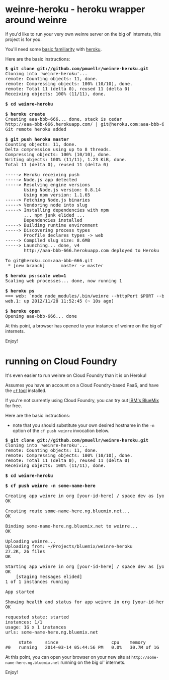 weinre-heroku - heroku wrapper around weinre
============================================

If you'd like to run your very own weinre server on
the big ol' internets, this project is for you.

You'll need some
[basic familiarity](https://devcenter.heroku.com/articles/nodejs)
with
[heroku](http://www.heroku.com/).

Here are the basic instructions:

<pre>
<b>$ git clone git://github.com/pmuellr/weinre-heroku.git</b>
Cloning into 'weinre-heroku'...
remote: Counting objects: 11, done.
remote: Compressing objects: 100% (10/10), done.
remote: Total 11 (delta 0), reused 11 (delta 0)
Receiving objects: 100% (11/11), done.
                                             &nbsp;
<b>$ cd weinre-heroku</b>
                                             &nbsp;
<b>$ heroku create</b>
Creating aaa-bbb-666... done, stack is cedar
http://aaa-bbb-666.herokuapp.com/ | git@heroku.com:aaa-bbb-666.git
Git remote heroku added
                                             &nbsp;
<b>$ git push heroku master</b>
Counting objects: 11, done.
Delta compression using up to 8 threads.
Compressing objects: 100% (10/10), done.
Writing objects: 100% (11/11), 1.23 KiB, done.
Total 11 (delta 0), reused 11 (delta 0)
                                             &nbsp;
-----&gt; Heroku receiving push
-----&gt; Node.js app detected
-----&gt; Resolving engine versions
       Using Node.js version: 0.8.14
       Using npm version: 1.1.65
-----&gt; Fetching Node.js binaries
-----&gt; Vendoring node into slug
-----&gt; Installing dependencies with npm
       ... npm junk elided ...
       Dependencies installed
-----&gt; Building runtime environment
-----&gt; Discovering process types
       Procfile declares types -&gt; web
-----&gt; Compiled slug size: 8.6MB
-----&gt; Launching... done, v4
       http://aaa-bbb-666.herokuapp.com deployed to Heroku
                                             &nbsp;
To git@heroku.com:aaa-bbb-666.git
 * [new branch]      master -&gt; master
                                             &nbsp;
<b>$ heroku ps:scale web=1</b>
Scaling web processes... done, now running 1
                                             &nbsp;
<b>$ heroku ps</b>
=== web: `node node_modules/.bin/weinre --httpPort $PORT --boundHost -all- --verbose`
web.1: up 2012/11/28 11:52:45 (~ 10s ago)
                                             &nbsp;
<b>$ heroku open</b>
Opening aaa-bbb-666... done
</pre>

At this point, a browser has opened to your instance of weinre on the big ol'
internets.

Enjoy!


running on Cloud Foundry
============================================

It's even easier to run weinre on Cloud Foundry than it is on Heroku!

Assumes you have an account on a Cloud Foundry-based PaaS, and have the 
[`cf` tool](https://github.com/cloudfoundry/cli/releases) installed.

If you're not currently using Cloud Foundry, you can try out
[IBM's BlueMix](https://ace.ng.bluemix.net/) for free.

Here are the basic instructions:

* note that you should substitute your own desired hostname in the `-n` option of 
  the `cf push weinre` invocation below.

<pre>
<b>$ git clone git://github.com/pmuellr/weinre-heroku.git</b>
Cloning into 'weinre-heroku'...
remote: Counting objects: 11, done.
remote: Compressing objects: 100% (10/10), done.
remote: Total 11 (delta 0), reused 11 (delta 0)
Receiving objects: 100% (11/11), done.
                                             &nbsp;
<b>$ cd weinre-heroku</b>
                                             &nbsp;
<b>$ cf push weinre -n some-name-here</b>
                                             &nbsp;
Creating app weinre in org [your-id-here] / space dev as [your-id-here]...
OK
                                             &nbsp;
Creating route some-name-here.ng.bluemix.net...
OK
                                             &nbsp;
Binding some-name-here.ng.bluemix.net to weinre...
OK
                                             &nbsp;
Uploading weinre...
Uploading from: ~/Projects/bluemix/weinre-heroku
27.2K, 26 files
OK
                                             &nbsp;
Starting app weinre in org [your-id-here] / space dev as [your-id-here]...
OK
    [staging messages elided]
1 of 1 instances running
                                             &nbsp;
App started
                                             &nbsp;
Showing health and status for app weinre in org [your-id-here] / space dev as [your-id-here]...
OK
                                             &nbsp;
requested state: started
instances: 1/1
usage: 1G x 1 instances
urls: some-name-here.ng.bluemix.net
                                             &nbsp;
     state     since                    cpu    memory        disk          
#0   running   2014-03-14 05:44:56 PM   0.0%   30.7M of 1G   42.7M of 1G 
</pre>

At this point, you can open your browser on your new site at `http://some-name-here.ng.bluemix.net`
running on the big ol' internets.

Enjoy!

